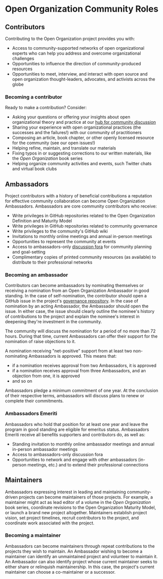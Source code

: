# Open Organization Community Roles

## Contributors

Contributing to the Open Organization project provides you with:

- Access to community-supported networks of open organizational experts who can help you address and overcome organizational challenges
- Opportunities to influence the direction of community-produced resources
- Opportunities to meet, interview, and interact with open source and open organization thought-leaders, advocates, and activists across the globe

### Becoming a contributor

Ready to make a contribution? Consider:

- Asking your questions or offering your insights about open organizational theory and practice at our [hub for community discussion](http://www.theopenorganization.community)
- Sharing your experience with open organizational practices (the successes and the failures!) with our community of practitioners
- Composing an article, book chapter, or other openly licensed resource for the community (see our open issues!)
- Helping refine, maintain, and translate our materials
- Fixing typos in or suggesting corrections to our written materials, like the *Open Organization* book series
- Helping organize community activities and events, such Twitter chats and virtual book clubs

## Ambassadors

Project contributors with a history of beneficial contributions a reputation for effective community collaboration can become Open Organization Ambassadors. Ambassadors are core community contributors who receive:

- Write privileges in GitHub repositories related to the Open Organization Definition and Maturity Model
- Write privileges in GitHub repositories related to community governance
- Write privileges to the community's GitHub wiki
- Invitations to monthly online meetings and annual in-person meetings
- Opportunities to represent the community at events
- Access to ambassadors-only [discussion fora](www.theopenorganization.community) for community planning and goal-setting
- Complimentary copies of printed community resources (as available) to distribute to their professional networks

### Becoming an ambassador

Contributors can become ambassadors by nominating themselves or receiving a nomination from an Open Organization Ambassador in good standing. In the case of self-nomination, the contributor should open a GitHub issue in the project's [governance repository](https://github.com/open-organization/governance). In the case of nomination by an acting Ambassador, the Ambassador should open the issue. In either case, the issue should clearly outline the nominee's history of contributions to the project and explain the nominee's interest in deepening they're investment in the community.

The community will discuss the nomination for a period of no more than 72 hours. During that time, current Ambassadors can offer their support for the nomination of raise objections to it.

A nomination receiving "net-positive" support from at least two non-nominating Ambassadors is approved. This means that:

- if a nomination receives approval from two Ambassadors, it is approved
- if a nomination receives approval from three Ambassadors, and an objection from one, it is approved
- and so on

Ambassadors pledge a minimum commitment of one year. At the conclusion of their respective terms, ambassadors will discuss plans to renew or complete their commitments.

### Ambassadors Emeriti

Ambassadors who hold that position for at least one year and leave the program in good standing are eligible for emeritus status. Ambassadors Emeriti receive all benefits supporters and contributors do, as well as:

- Standing invitation to monthly online ambassador meetings and annual in-person ambassador meetings
- Access to ambassadors-only discussion fora
- Opportunities to network and engage with other ambassadors (in-person meetings, etc.) and to extend their professional connections

## Maintainers

Ambassadors expressing interest in leading and maintaining community-driven projects can become maintainers of those projects. For example, a maintainer might act as lead editor of a volume in the *Open Organization* book series, coordinate revisions to the Open Organization Maturity Model, or launch a brand new project altogether. Maintainers establish project vision, set project timelines, recruit contributors to the project, and coordinate work associated with the project.

### Becoming a maintainer

Ambassadors can become maintainers through repeat contributions to the projects they wish to maintain. An Ambassador wishing to become a maintainer can identify an unmaintained project and volunteer to maintain it. An Ambassador can also identify project whose current maintainer seeks to either share or relinquish maintainership. In this case, the project's current maintainer can choose a co-maintainer or a successor.
